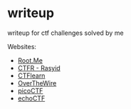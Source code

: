 # writeup
writeup for ctf challenges solved by me

Websites:
- [Root.Me](https://www.root-me.org/?page=news&lang=en)
- [CTFR - Rasyid](https://rasyidmf.com/)
- [CTFlearn](https://ctflearn.com/)
- [OverTheWire](https://overthewire.org/wargames/)
- [picoCTF](https://play.picoctf.org/practice)
- [echoCTF](https://echoctf.red/)
